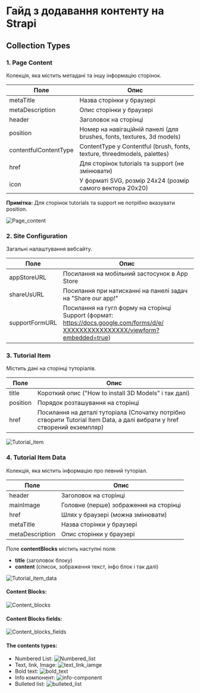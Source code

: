 # Гайд з додавання контенту на Strapi

## Collection Types

### 1. Page Content

Колекція, яка містить метадані та іншу інформацію сторінок.

| Поле | Опис |
|------|------|
| metaTitle | Назва сторінки у браузері |
| metaDescription | Опис сторінки у браузері |
| header | Заголовок на сторінці |
| position | Номер на навігаційній панелі (для brushes, fonts, textures, 3d models) |
| contentfulContentType | ContentType у Contentful (brush, fonts, texture, threedmodels, palettes) |
| href | Для сторінок tutorials та support (не змінювати) |
| icon | У форматі SVG, розмір 24х24 (розмір самого вектора 20х20) |

**Примітка:** Для сторінок tutorials та support не потрібно вказувати position.

![Page_content](https://github.com/eugenezuban/strapi-cloud-template-blog-90625fdd1a/assets/106373921/73a9cbaf-8f6d-493d-ad6e-f50ce19291e5)

### 2. Site Configuration

Загальні налаштування вебсайту.

| Поле | Опис |
|------|------|
| appStoreURL | Посилання на мобільний застосунок в App Store |
| shareUsURL | Посилання при натисканні на панелі задач на "Share our app!" |
| supportFormURL | Посилання на гугл форму на сторінці Support (формат: https://docs.google.com/forms/d/e/ХХХХХХХХХХХХХХХХ/viewform?embedded=true) |

### 3. Tutorial Item

Містить дані на сторінці туторіалів.

| Поле | Опис |
|------|------|
| title | Короткий опис ("How to install 3D Models" і так далі) |
| position | Порядок розташування на сторінці |
| href | Посилання на деталі туторіала (Спочатку потрібно створити Tutorial Item Data, а далі вибрати у href створений екземпляр) |

![Tutorial_item](https://github.com/eugenezuban/strapi-cloud-template-blog-90625fdd1a/assets/106373921/b481bd2e-0d5e-4a03-87c5-f2cb0305cb63)

### 4. Tutorial Item Data

Колекція, яка містить інформацію про певний туторіал.

| Поле | Опис |
|------|------|
| header | Заголовок на сторінці |
| mainImage | Головне (перше) зображення на сторінці |
| href | Шлях у браузері (можна змінювати) |
| metaTitle | Назва сторінки у браузері |
| metaDescription | Опис сторінки у браузері |

Поле **contentBlocks** містить наступні поля:
- **title** (заголовок блоку)
- **content** (список, зображення текст, інфо блок і так далі)

![Tutorial_item_data](https://github.com/eugenezuban/strapi-cloud-template-blog-90625fdd1a/assets/106373921/1a192792-ed0f-475a-b39f-27cf0e3ff2f9)

#### Content Blocks:
![Content_blocks](https://github.com/eugenezuban/strapi-cloud-template-blog-90625fdd1a/assets/106373921/9a707cb7-70d9-4340-9c18-8fc9be9c16ed)

#### Content Blocks fields:
![Content_blocks_fields](https://github.com/eugenezuban/strapi-cloud-template-blog-90625fdd1a/assets/106373921/b5be7abc-a38b-4ce4-8b59-842f8ba0e8ba)

#### The contents types:
- Numbered List: 
![Numbered_list](https://github.com/eugenezuban/strapi-cloud-template-blog-90625fdd1a/assets/106373921/8ff84c83-2256-4f38-bc4e-25d91828152b)
- Text, link, Image: 
![text_link_iamge](https://github.com/eugenezuban/strapi-cloud-template-blog-90625fdd1a/assets/106373921/f1c51873-8790-4e1b-8d1b-9f18c5007bd0)
- Bold text: 
![bold_text](https://github.com/eugenezuban/strapi-cloud-template-blog-90625fdd1a/assets/106373921/8019b85e-990d-4ab5-946d-927ccebccd0c)
- Info компонент: 
![info-component](https://github.com/eugenezuban/strapi-cloud-template-blog-90625fdd1a/assets/106373921/732d2334-cb57-437a-8d64-f865d804a5a8)
- Bulleted list: 
![bulleted_list](https://github.com/eugenezuban/strapi-cloud-template-blog-90625fdd1a/assets/106373921/68bbf341-9097-4fef-90bb-0fee2acbc254)
